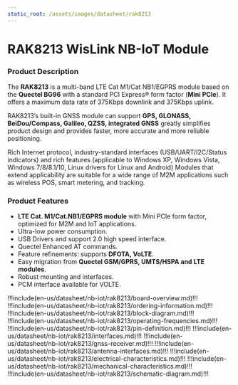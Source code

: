 ```yaml
---
static_root: /assets/images/datasheet/rak8213
---
```


# RAK8213 WisLink NB-IoT Module

<rk-img
  :src="`${$frontmatter.static_root}/wgohpslr9gz7vggih3uh.png`"
  width="30%"
  caption="RAK8213 WisLink NB-IoT Module"
/>

### Product Description

The **RAK8213** is a multi-band LTE Cat M1/Cat NB1/EGPRS module based on the **Quectel BG96** with a standard PCI Express® form factor (**Mini PCIe**). It offers a maximum data rate of 375Kbps downlink and 375Kbps uplink.

RAK8213’s built-in GNSS module can support **GPS, GLONASS, BeiDou/Compass, Galileo, QZSS, integrated GNSS** greatly simplifies product design and provides faster, more accurate and more reliable positioning.

Rich Internet protocol, industry-standard interfaces (USB/UART/I2C/Status indicators) and rich features (applicable to Windows XP, Windows Vista, Windows 7/8/8.1/10, Linux drivers for Linux and Android) Modules that extend applicability are suitable for a wide range of M2M applications such as wireless POS, smart metering, and tracking.

### Product Features

- **LTE Cat. M1/Cat.NB1/EGPRS module** with Mini PCIe form factor, optimized for M2M and IoT applications.
- Ultra-low power consumption.
- USB Drivers and support 2.0 high speed interface.
- Quectel Enhanced AT commands.
- Feature refinements: supports **DFOTA, VoLTE**.
- Easy migration from **Quectel GSM/GPRS, UMTS/HSPA and LTE modules**.
- Robust mounting and interfaces.
- PCM interface available for VOLTE.

!!!include(en-us/datasheet/nb-iot/rak8213/board-overview.md)!!!
!!!include(en-us/datasheet/nb-iot/rak8213/ordering-information.md)!!!
!!!include(en-us/datasheet/nb-iot/rak8213/block-diagram.md)!!!
!!!include(en-us/datasheet/nb-iot/rak8213/operating-frequencies.md)!!!
!!!include(en-us/datasheet/nb-iot/rak8213/pin-definition.md)!!!
!!!include(en-us/datasheet/nb-iot/rak8213/interfaces.md)!!!
!!!include(en-us/datasheet/nb-iot/rak8213/gnss-receiver.md)!!!
!!!include(en-us/datasheet/nb-iot/rak8213/antenna-interfaces.md)!!!
!!!include(en-us/datasheet/nb-iot/rak8213/electrical-characteristics.md)!!!
!!!include(en-us/datasheet/nb-iot/rak8213/mechanical-characteristics.md)!!!
!!!include(en-us/datasheet/nb-iot/rak8213/schematic-diagram.md)!!!
